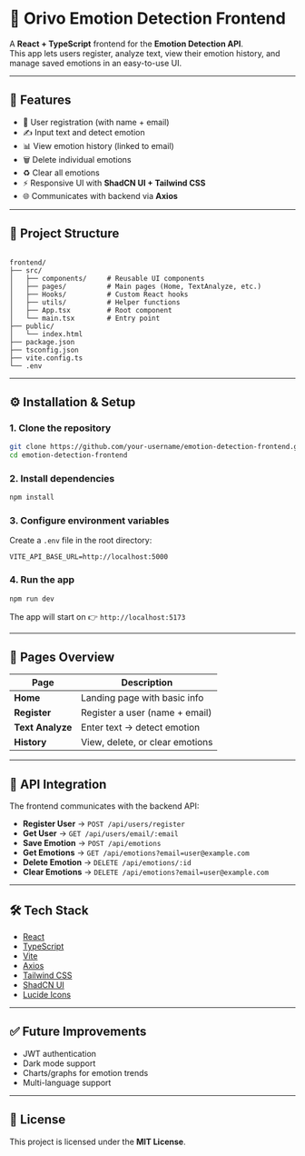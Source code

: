 # 🎨 Orivo Emotion Detection Frontend

A **React + TypeScript** frontend for the **Emotion Detection API**.  
This app lets users register, analyze text, view their emotion history, and manage saved emotions in an easy-to-use UI.

---

## 🚀 Features

- 🔑 User registration (with name + email)
- ✍️ Input text and detect emotion
- 📊 View emotion history (linked to email)
- 🗑️ Delete individual emotions
- ♻️ Clear all emotions
- ⚡ Responsive UI with **ShadCN UI + Tailwind CSS**
- 🌐 Communicates with backend via **Axios**

---

## 📂 Project Structure

```

frontend/
├── src/
│   ├── components/     # Reusable UI components
│   ├── pages/          # Main pages (Home, TextAnalyze, etc.)
│   ├── Hooks/          # Custom React hooks
│   ├── utils/          # Helper functions
│   ├── App.tsx         # Root component
│   └── main.tsx        # Entry point
├── public/
│   └── index.html
├── package.json
├── tsconfig.json
├── vite.config.ts
└── .env

````

---

## ⚙️ Installation & Setup

### 1. Clone the repository
```bash
git clone https://github.com/your-username/emotion-detection-frontend.git
cd emotion-detection-frontend
````

### 2. Install dependencies

```bash
npm install
```

### 3. Configure environment variables

Create a `.env` file in the root directory:

```
VITE_API_BASE_URL=http://localhost:5000
```

### 4. Run the app

```bash
npm run dev
```

The app will start on 👉 `http://localhost:5173`

---

## 📌 Pages Overview

| Page             | Description                     |
| ---------------- | ------------------------------- |
| **Home**         | Landing page with basic info    |
| **Register**     | Register a user (name + email)  |
| **Text Analyze** | Enter text → detect emotion     |
| **History**      | View, delete, or clear emotions |

---

## 🔗 API Integration

The frontend communicates with the backend API:

* **Register User** → `POST /api/users/register`
* **Get User** → `GET /api/users/email/:email`
* **Save Emotion** → `POST /api/emotions`
* **Get Emotions** → `GET /api/emotions?email=user@example.com`
* **Delete Emotion** → `DELETE /api/emotions/:id`
* **Clear Emotions** → `DELETE /api/emotions?email=user@example.com`

---

## 🛠️ Tech Stack

* [React](https://react.dev/)
* [TypeScript](https://www.typescriptlang.org/)
* [Vite](https://vitejs.dev/)
* [Axios](https://axios-http.com/)
* [Tailwind CSS](https://tailwindcss.com/)
* [ShadCN UI](https://ui.shadcn.com/)
* [Lucide Icons](https://lucide.dev/)

---

## ✅ Future Improvements

* JWT authentication
* Dark mode support
* Charts/graphs for emotion trends
* Multi-language support

---

## 📜 License

This project is licensed under the **MIT License**.

```

```
